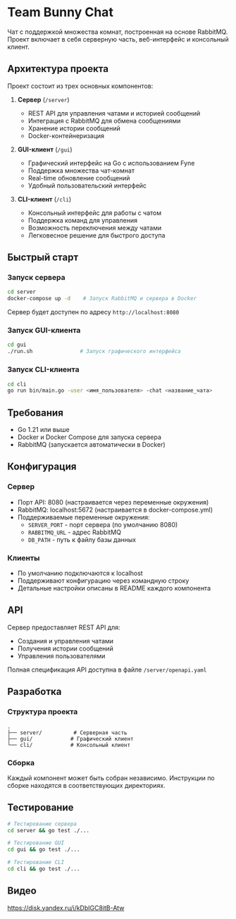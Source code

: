# Team Bunny Chat

Чат с поддержкой множества комнат, построенная на основе RabbitMQ. Проект включает в себя серверную часть, веб-интерфейс и консольный клиент.

## Архитектура проекта

Проект состоит из трех основных компонентов:

1. **Сервер** (`/server`)
   - REST API для управления чатами и историей сообщений
   - Интеграция с RabbitMQ для обмена сообщениями
   - Хранение истории сообщений
   - Docker-контейнеризация

2. **GUI-клиент** (`/gui`)
   - Графический интерфейс на Go с использованием Fyne
   - Поддержка множества чат-комнат
   - Real-time обновление сообщений
   - Удобный пользовательский интерфейс

3. **CLI-клиент** (`/cli`)
   - Консольный интерфейс для работы с чатом
   - Поддержка команд для управления
   - Возможность переключения между чатами
   - Легковесное решение для быстрого доступа

## Быстрый старт

### Запуск сервера

```bash
cd server
docker-compose up -d    # Запуск RabbitMQ и сервера в Docker
```

Сервер будет доступен по адресу `http://localhost:8080`

### Запуск GUI-клиента

```bash
cd gui
./run.sh               # Запуск графического интерфейса
```

### Запуск CLI-клиента

```bash
cd cli
go run bin/main.go -user <имя_пользователя> -chat <название_чата>
```

## Требования

- Go 1.21 или выше
- Docker и Docker Compose для запуска сервера
- RabbitMQ (запускается автоматически в Docker)

## Конфигурация

### Сервер
- Порт API: 8080 (настраивается через переменные окружения)
- RabbitMQ: localhost:5672 (настраивается в docker-compose.yml)
- Поддерживаемые переменные окружения:
  - `SERVER_PORT` - порт сервера (по умолчанию 8080)
  - `RABBITMQ_URL` - адрес RabbitMQ
  - `DB_PATH` - путь к файлу базы данных

### Клиенты
- По умолчанию подключаются к localhost
- Поддерживают конфигурацию через командную строку
- Детальные настройки описаны в README каждого компонента

## API

Сервер предоставляет REST API для:
- Создания и управления чатами
- Получения истории сообщений
- Управления пользователями

Полная спецификация API доступна в файле `/server/openapi.yaml`

## Разработка

### Структура проекта
```
.
├── server/          # Серверная часть
├── gui/            # Графический клиент
└── cli/            # Консольный клиент
```

### Сборка

Каждый компонент может быть собран независимо. Инструкции по сборке находятся в соответствующих директориях.

## Тестирование

```bash
# Тестирование сервера
cd server && go test ./...

# Тестирование GUI
cd gui && go test ./...

# Тестирование CLI
cd cli && go test ./...
```

## Видео
https://disk.yandex.ru/i/kDbIGC8itB-Atw